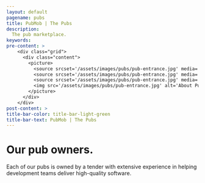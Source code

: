 ```yaml
---
layout: default
pagename: pubs
title: PubMob | The Pubs
description:
  The pub marketplace.
keywords:
pre-content: >
    <div class="grid">
      <div class="content">
        <picture>
          <source srcset='/assets/images/pubs/pub-entrance.jpg' media='(max-width: 1080px)'>
          <source srcset='/assets/images/pubs/pub-entrance.jpg' media='(min-width: 960px)'>
          <source srcset='/assets/images/pubs/pub-entrance.jpg' media='(min-width: 830px'>
          <img src='/assets/images/pubs/pub-entrance.jpg' alt='About PubMob'>
        </picture>
      </div>
    </div>
post-content: >
title-bar-color: title-bar-light-green
title-bar-text: PubMob | The Pubs
---
```

<div class="container">
	<div class="row">
    <h1 class="text-center">Our pub owners.</h1>
    <p>Each of our pubs is owned by a tender with extensive experience in helping development teams deliver high-quality software.</p>
<!-- 
  It might make sense for the team hover to be shrunk down so that it does *not*
  cover the pub name that now appears about the photo.

  With that change, the pub name itself can disappear from the team -hover div.
-->
		{% assign sorted = site.pubs | sort: "sort-name" %}
		{% for pub in sorted %}
      <div class="col-md-4 col-sm-4">
        <div class="team-member">
          <div class="team-img">
            <a href="/pubs/{{ pub.tender-id }}">
              <span class="team-title">{{ pub.pub-name }}</span>
		        </a>
            <a href="/pubs/{{ pub.tender-id }}">
              <img src="/assets/images/pubs/{{ pub.tender-id }}.{{ pub.tender-photo-extension }}" width="500" height="500" alt="team member" class="img-responsive">
		        </a>
          </div>
          <div class="team-hover">
            <div class="desk">
              <a href="/pubs/{{ pub.tender-id }}">
                <h4>{{ pub.pub-name }}</h4>
                <p>{{ pub.tagline }}</p>
              </a>
            </div>
            <div class="s-link">
              <a href="#"><i class="fa fa-facebook"></i></a>
              <a href="#"><i class="fa fa-twitter"></i></a>
              <a href="#"><i class="fa fa-google-plus"></i></a>
            </div>
          </div>
        </div>
        <div class="team-title">
          <a href="/pubs/{{ pub.tender-id }}"><h5>{{ pub.owner-name }}</h5></a>
        </div>
        <div class="team-summary">
          <span>{{ pub.pub-summary-twenty-words | truncatewords: 20 }}</span>
        </div>
  		</div>
 	  {% endfor %}
  </div>
</div>			
